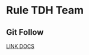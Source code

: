 # Rule TDH Team

## Git Follow

[LINK DOCS](https://zach-gollwitzer.medium.com/git-crash-course-a-simple-workflow-for-small-teams-and-startups-c491919c9f77)
